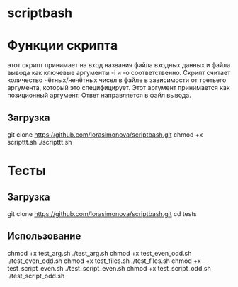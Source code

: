 # scriptbash
# Функции скрипта
этот скрипт принимает на вход названия файла входных данных и файла вывода как ключевые аргументы -i и -o соответственно. Скрипт считает количество чётных/нечётных чисел в файле в зависимости от третьего аргумента, который это специфицирует. Этот аргумент принимается  как позиционный аргумент. Ответ направляется в файл вывода.
## Загрузка
git clone https://github.com/lorasimonova/scriptbash.git
chmod +x scripttt.sh
./scripttt.sh


# Тесты
## Загрузка
git clone https://github.com/lorasimonova/scriptbash.git
cd tests

## Использование 

chmod +x test_arg.sh
./test_arg.sh
chmod +x test_even_odd.sh
./test_even_odd.sh
chmod +x test_files.sh
./test_files.sh
chmod +x test_script_even.sh
./test_script_even.sh
chmod +x test_script_odd.sh
./test_script_odd.sh
